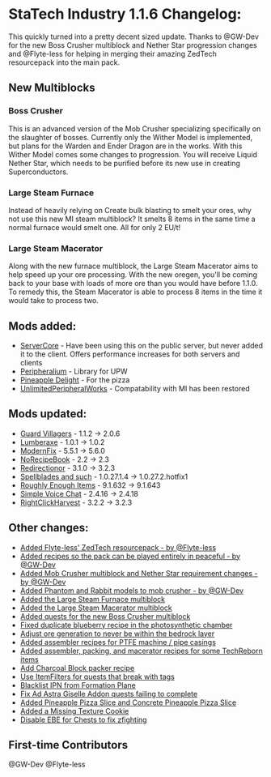 # StaTech Industry 1.1.6 Changelog:

This quickly turned into a pretty decent sized update. Thanks to @GW-Dev for the new Boss Crusher multiblock and Nether Star progression changes and @Flyte-less for helping in merging their amazing ZedTech resourcepack into the main pack. 

## New Multiblocks
### Boss Crusher
This is an advanced version of the Mob Crusher specializing specifically on the slaughter of bosses. Currently only the Wither Model is implemented, but plans for the Warden and Ender Dragon are in the works. With this Wither Model comes some changes to progression. You will receive Liquid Nether Star, which needs to be purified before its new use in creating Superconductors.

### Large Steam Furnace
Instead of heavily relying on Create bulk blasting to smelt your ores, why not use this new MI steam multiblock? It smelts 8 items in the same time a normal furnace would smelt one. All for only 2 EU/t!

### Large Steam Macerator
Along with the new furnace multiblock, the Large Steam Macerator aims to help speed up your ore processing. With the new oregen, you'll be coming back to your base with loads of more ore than you would have before 1.1.0. To remedy this, the Steam Macerator is able to process 8 items in the time it would take to process two.

## Mods added:
- [ServerCore](https://www.curseforge.com/minecraft/mc-mods/servercore) - Have been using this on the public server, but never added it to the client. Offers performance increases for both servers and clients
- [Peripheralium](https://www.curseforge.com/minecraft/mc-mods/peripheralium) - Library for UPW
- [Pineapple Delight](https://www.curseforge.com/minecraft/mc-mods/pineapple-delight) - For the pizza
- [UnlimitedPeripheralWorks](https://www.curseforge.com/minecraft/mc-mods/unlimitedperipheralworks) - Compatability with MI has been restored

## Mods updated:
- [Guard Villagers](https://www.curseforge.com/minecraft/mc-mods/guard-villagers-fabric) - 1.1.2 -> 2.0.6
- [Lumberaxe](https://www.curseforge.com/minecraft/mc-mods/lumberaxe) - 1.0.1 -> 1.0.2
- [ModernFix](https://www.curseforge.com/minecraft/mc-mods/modernfix) - 5.5.1 -> 5.6.0
- [NoRecipeBook](https://www.curseforge.com/minecraft/mc-mods/norecipebook-fabric) - 2.2 -> 2.3
- [Redirectionor](https://www.curseforge.com/minecraft/mc-mods/redirectionor) - 3.1.0 -> 3.2.3
- [Spellblades and such](https://www.curseforge.com/minecraft/mc-mods/spellblade-next/) - 1.0.27.1.4 -> 1.0.27.2.hotfix1
- [Roughly Enough Items](https://www.curseforge.com/minecraft/mc-mods/roughly-enough-items) - 9.1.632 -> 9.1.643
- [Simple Voice Chat](https://www.curseforge.com/minecraft/mc-mods/simple-voice-chat) - 2.4.16 -> 2.4.18
- [RightClickHarvest](https://www.curseforge.com/minecraft/mc-mods/rightclickharvest) - 3.2.2 -> 3.2.3

## Other changes:
- [Added Flyte-less' ZedTech resourcepack - by @Flyte-less](https://github.com/TheStaticVoid/StaTech-Industry/pull/376)
- [Added recipes so the pack can be played entirely in peaceful - by @GW-Dev](https://github.com/TheStaticVoid/StaTech-Industry/pull/359)
- [Added Mob Crusher multiblock and Nether Star requirement changes - by @GW-Dev](https://github.com/TheStaticVoid/StaTech-Industry/pull/366)
- [Added Phantom and Rabbit models to mob crusher - by @GW-Dev](https://github.com/TheStaticVoid/StaTech-Industry/pull/378)
- [Added the Large Steam Furnace multiblock](https://github.com/TheStaticVoid/StaTech-Industry/issues/361)
- [Added the Large Steam Macerator multiblock](https://github.com/TheStaticVoid/StaTech-Industry/issues/361)
- [Added quests for the new Boss Crusher multiblock](https://github.com/TheStaticVoid/StaTech-Industry/issues/370)
- [Fixed duplicate blueberry recipe in the photosynthetic chamber](https://github.com/TheStaticVoid/StaTech-Industry/issues/357)
- [Adjust ore generation to never be within the bedrock layer](https://github.com/TheStaticVoid/StaTech-Industry/issues/351)
- [Added assembler recipes for PTFE machine / pipe casings](https://github.com/TheStaticVoid/StaTech-Industry/issues/367)
- [Added assembler, packing, and macerator recipes for some TechReborn items](https://github.com/TheStaticVoid/StaTech-Industry/issues/362)
- [Add Charcoal Block packer recipe](https://github.com/TheStaticVoid/StaTech-Industry/issues/371)
- [Use ItemFilters for quests that break with tags](https://github.com/TheStaticVoid/StaTech-Industry/issues/372)
- [Blacklist IPN from Formation Plane](https://github.com/TheStaticVoid/StaTech-Industry/issues/373)
- [Fix Ad Astra Giselle Addon quests failing to complete](https://github.com/TheStaticVoid/StaTech-Industry/issues/368)
- [Added Pineapple Pizza Slice and Concrete Pineapple Pizza Slice](https://github.com/TheStaticVoid/StaTech-Industry/issues/354)
- [Added a Missing Texture Cookie](https://github.com/TheStaticVoid/StaTech-Industry/issues/377)
- [Disable EBE for Chests to fix zfighting](https://github.com/TheStaticVoid/StaTech-Industry/commit/acd8da015be76cb4072948aa5b6cc482d06e9424)

## First-time Contributors
@GW-Dev
@Flyte-less